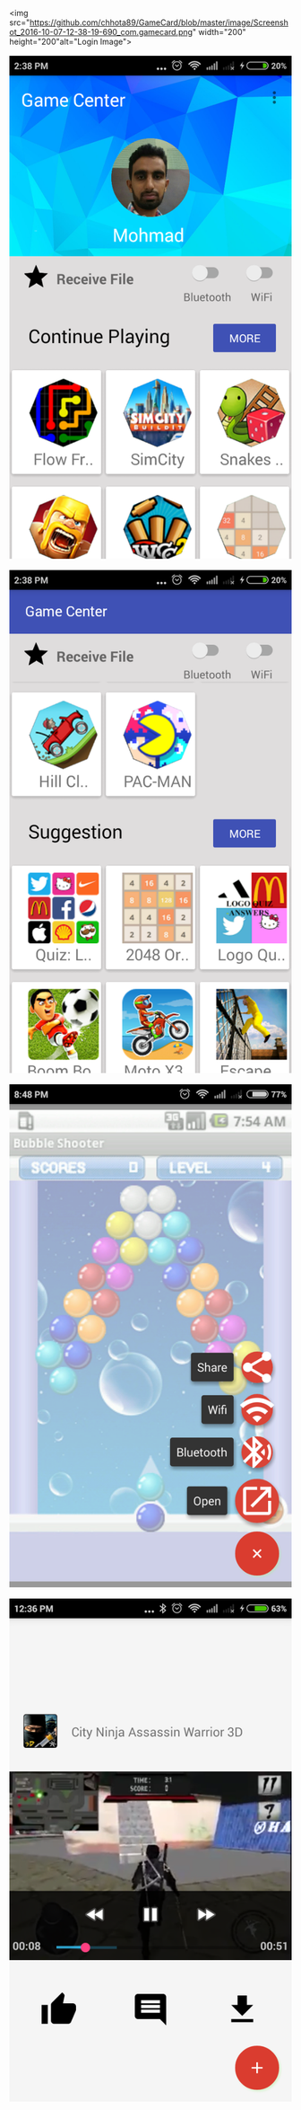 <img src="https://github.com/chhota89/GameCard/blob/master/image/Screenshot_2016-10-07-12-38-19-690_com.gamecard.png" width="200" height="200"alt="Login Image"> <br><br>
<img src="https://github.com/chhota89/GameCard/blob/master/image/Screenshot_2016-09-27-14-38-33-537_com.gamecard.png" alt="Home view"> <br><br>
<img src="https://github.com/chhota89/GameCard/blob/master/image/Screenshot_2016-09-27-14-38-53-422_com.gamecard.png" alt="Home view 2"> <br><br>
<img src="https://github.com/chhota89/GameCard/blob/master/image/Screenshot_2016-10-06-20-48-20-237_com.gamecard.png" alt="Sharing option"> <br><br>
<img src="https://github.com/chhota89/GameCard/blob/master/image/Screenshot_2016-10-07-12-36-48-493_com.gamecard.png" alt="Video screen"> <br><br>

